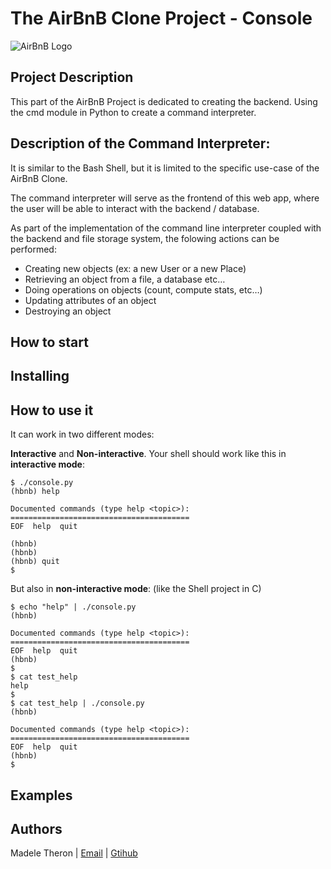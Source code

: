 # The AirBnB Clone Project - Console

![AirBnB Logo](https://s3.amazonaws.com/alx-intranet.hbtn.io/uploads/medias/2018/6/65f4a1dd9c51265f49d0.png?X-Amz-Algorithm=AWS4-HMAC-SHA256&X-Amz-Credential=AKIARDDGGGOUSBVO6H7D%2F20221124%2Fus-east-1%2Fs3%2Faws4_request&X-Amz-Date=20221124T145736Z&X-Amz-Expires=86400&X-Amz-SignedHeaders=host&X-Amz-Signature=6ee3c632519230a4c57542df4a41be2449272ce3ba4c11cbb3e202c916b0de27)

## Project Description

This part of the AirBnB Project is dedicated to creating the backend.
Using the cmd module in Python to create a command interpreter.

## Description of the Command Interpreter:

It is similar to the Bash Shell, but it is limited to the specific use-case of the AirBnB Clone.

The command interpreter will serve as the frontend of this web app, where the user will be able to interact with the backend / database.

As part of the implementation of the command line interpreter coupled with the backend and file storage system, the folowing actions can be performed:

- Creating new objects (ex: a new User or a new Place)
- Retrieving an object from a file, a database etc…
- Doing operations on objects (count, compute stats, etc…)
- Updating attributes of an object
- Destroying an object

## How to start

## Installing

## How to use it

It can work in two different modes:

**Interactive** and **Non-interactive**.
Your shell should work like this in **interactive mode**:

```
$ ./console.py
(hbnb) help

Documented commands (type help <topic>):
========================================
EOF  help  quit

(hbnb)
(hbnb)
(hbnb) quit
$
```

But also in **non-interactive mode**: (like the Shell project in C)

```
$ echo "help" | ./console.py
(hbnb)

Documented commands (type help <topic>):
========================================
EOF  help  quit
(hbnb)
$
$ cat test_help
help
$
$ cat test_help | ./console.py
(hbnb)

Documented commands (type help <topic>):
========================================
EOF  help  quit
(hbnb)
$
```

## Examples

## Authors

Madele Theron | [Email](mailto:madele.theron@gmail.com?subject=The%20AirBnB%20Clone%20Project) | [Gtihub](https://github.com/Madele-theron)
